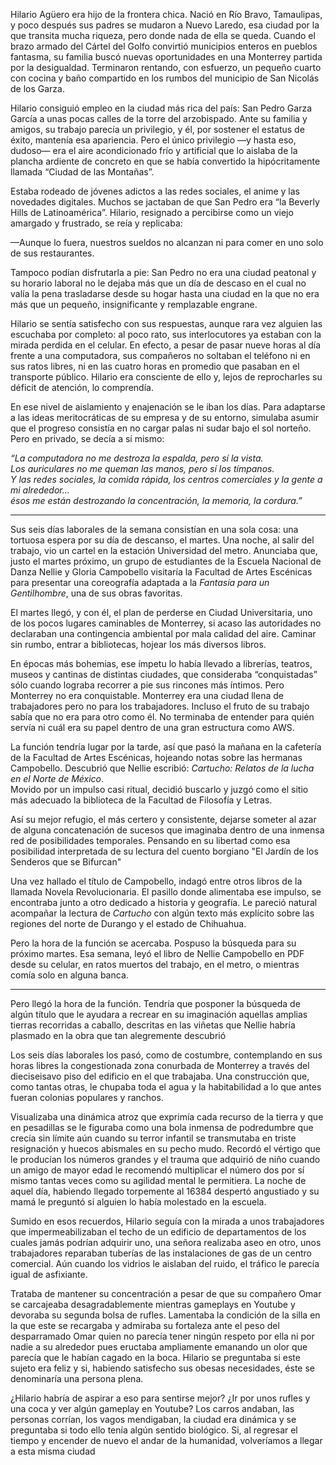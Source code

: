 Hilario Agüero era hijo de la frontera chica. Nació en Río Bravo, Tamaulipas, y poco después sus padres se mudaron a Nuevo Laredo, esa ciudad por la que transita mucha riqueza, pero donde nada de ella se queda. Cuando el brazo armado del Cártel del Golfo convirtió municipios enteros en pueblos fantasma, su familia buscó nuevas oportunidades en una Monterrey partida por la desigualdad. Terminaron rentando, con esfuerzo, un pequeño cuarto con cocina y baño compartido en los rumbos del municipio de San Nicolás de los Garza.

Hilario consiguió empleo en la ciudad más rica del país: San Pedro Garza García a unas pocas calles de la torre del arzobispado. Ante su familia y amigos, su trabajo parecía un privilegio, y él, por sostener el estatus de éxito, mantenía esa apariencia. Pero el único privilegio  —y hasta eso, dudoso— era el aire acondicionado frío y artificial que lo aislaba de la plancha ardiente de concreto en que se había convertido la hipócritamente llamada “Ciudad de las Montañas”.

Estaba rodeado de jóvenes adictos a las redes sociales, el anime y las novedades digitales. Muchos se jactaban de que San Pedro era “la Beverly Hills de Latinoamérica”. Hilario, resignado a percibirse como un viejo amargado y frustrado, se reía y replicaba:  

—Aunque lo fuera, nuestros sueldos no alcanzan ni para comer en uno solo de sus restaurantes.

Tampoco podían disfrutarla a pie: San Pedro no era una ciudad peatonal y su horario laboral no le dejaba más que un día de descaso en el cual no valía la pena trasladarse desde su hogar hasta una ciudad en la que no era más que un pequeño, insignificante y remplazable engrane. 

Hilario se sentía satisfecho con sus respuestas, aunque rara vez alguien las escuchaba por completo: al poco rato, sus interlocutores ya estaban con la mirada perdida en el celular. En efecto, a pesar de pasar nueve horas al día frente a una computadora, sus compañeros no soltaban el teléfono ni en sus ratos libres, ni en las cuatro horas en promedio que pasaban en el transporte público. Hilario era consciente de ello y, lejos de reprocharles su déficit de atención, lo comprendía. 

En ese nivel de aislamiento y enajenación se le iban los días. Para adaptarse a las ideas meritocráticas de su empresa y de su entorno, simulaba asumir que el progreso consistía en no cargar palas ni sudar bajo el sol norteño. Pero en privado, se decía a sí mismo:  

_“La computadora no me destroza la espalda, pero sí la vista.  
Los auriculares no me queman las manos, pero sí los tímpanos.  
Y las redes sociales, la comida rápida, los centros comerciales y la gente a mi alrededor...  
ésos me están destrozando la concentración, la memoria, la cordura.”_

---

Sus seis días laborales de la semana consistían en una sola cosa: una tortuosa espera por su día de descanso, el martes.
Una noche, al salir del trabajo, vio un cartel en la estación Universidad del metro. Anunciaba que, justo el martes próximo, un grupo de estudiantes de la Escuela Nacional de Danza Nellie y Gloria Campobello visitaría la Facultad de Artes Escénicas para presentar una coreografía adaptada a la _Fantasía para un Gentilhombre_, una de sus obras favoritas.

El martes llegó, y con él, el plan de perderse en Ciudad Universitaria, uno de los pocos lugares caminables de Monterrey, si acaso las autoridades no declaraban una contingencia ambiental por mala calidad del aire. Caminar sin rumbo, entrar a bibliotecas, hojear los más diversos libros. 

En épocas más bohemias, ese ímpetu lo había llevado a librerías, teatros, museos y cantinas de distintas ciudades, que consideraba “conquistadas” sólo cuando lograba recorrer a pie sus rincones más íntimos. Pero Monterrey no era conquistable. Monterrey era una ciudad llena de trabajadores pero no para los trabajadores. Incluso el fruto de su trabajo sabía que no era para otro como él. No terminaba de entender para quién servía ni cuál era su papel dentro de una gran estructura como AWS. 

La función tendría lugar por la tarde, así que pasó la mañana en la cafetería de la Facultad de Artes Escénicas, hojeando notas sobre las hermanas Campobello. Descubrió que Nellie escribió: _Cartucho: Relatos de la lucha en el Norte de México_.  
Movido por un impulso casi ritual, decidió buscarlo y juzgó como el sitio más adecuado la biblioteca de la Facultad de Filosofía y Letras.

Así su mejor refugio, el más certero y consistente, dejarse someter al azar de alguna concatenación de sucesos que imaginaba dentro de una inmensa red de posibilidades temporales. Pensando en su libertad como esa posibilidad interpretada de su lectura del cuento borgiano "El Jardín de los Senderos que se Bifurcan"

Una vez hallado el título de Campobello, indagó entre otros libros de la llamada Novela Revolucionaria. El pasillo donde alimentaba ese impulso, se encontraba junto a otro dedicado a historia y geografía. Le pareció natural acompañar la lectura de _Cartucho_ con algún texto más explícito sobre las regiones del norte de Durango y el estado de Chihuahua.

Pero la hora de la función se acercaba. Pospuso la búsqueda para su próximo martes. Esa semana, leyó el libro de Nellie Campobello en PDF desde su celular, en ratos muertos del trabajo, en el metro, o mientras comía solo en alguna banca.

---
Pero llegó la hora de la función. Tendría que posponer la búsqueda de algún título que le ayudara a recrear en su imaginación aquellas amplias tierras recorridas a caballo, descritas en las viñetas que Nellie habría plasmado en la obra que tan alegremente descubrió

Los seis días laborales los pasó, como de costumbre, contemplando en sus horas libres la congestionada zona conurbada de Monterrey a través del dieciseisavo piso del edificio en el que trabajaba. Una construcción que, como tantas otras, le chupaba toda el agua y la habitabilidad a lo que antes fueran colonias populares y ranchos. 

Visualizaba una dinámica atroz que exprimía cada recurso de la tierra y que en pesadillas se le figuraba como una bola inmensa de podredumbre que crecía sin límite aún cuando su terror infantil se transmutaba en triste resignación y huecos abismales en su pecho mudo. Recordó el vértigo que le producían los números grandes y el trauma que adquirió de niño cuando un amigo de mayor edad le recomendó multiplicar el número dos por sí mismo tantas veces como su agilidad mental le permitiera. La noche de aquel día, habiendo llegado torpemente al 16384 despertó angustiado y su mamá le preguntó si alguien lo había molestado en la escuela.

Sumido en esos recuerdos, Hilario seguía con la mirada a unos trabajadores que impermeabilizaban el techo de un edificio de departamentos de los cuales jamás podrían adquirir uno, una señora realizaba aseo en otro, unos trabajadores reparaban tuberías de las instalaciones de gas de un centro comercial. Aún cuando los vidrios le aislaban del ruido, el tráfico le parecía igual de asfixiante. 

Trataba de mantener su concentración a pesar de que su compañero Omar se carcajeaba desagradablemente mientras gameplays en Youtube y devoraba su segunda bolsa de rufles. Lamentaba la condición de la silla en la que este se recargaba y admiraba su fortaleza ante el peso del desparramado Omar quien no parecía tener ningún respeto por ella ni por nadie a su alrededor pues eructaba ampliamente emanando un olor que parecía que le habían cagado en la boca. Hilario se preguntaba si este sujeto era feliz y si, habiendo satisfecho sus obesas necesidades, éste se denominaría una persona plena. 

¿Hilario habría de aspirar a eso para sentirse mejor? ¿Ir por unos rufles y una coca y ver algún gameplay en Youtube? Los carros andaban, las personas corrían, los vagos mendigaban, la ciudad era dinámica y se preguntaba si todo ello tenía algún sentido biológico. Si, al regresar el tiempo y encender de nuevo el andar de la humanidad, volveríamos a llegar a esta misma ciudad



